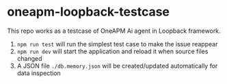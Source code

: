 # oneapm-loopback-testcase

This repo works as a testcase of OneAPM Ai agent in Loopback framework.

1. `npm run test` will run the simplest test case to make the issue reappear
2. `npm run dev` will start the application and reload it when source files changed
3. A JSON file `./db.memory.json` will be created/updated automatically for data inspection
